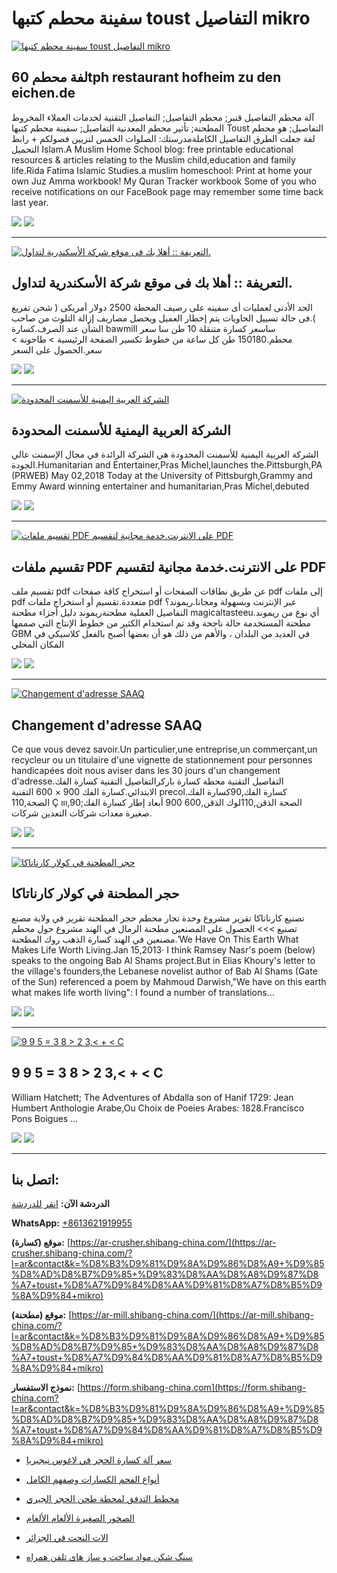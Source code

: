 # سفينة محطم كتبها toust التفاصيل mikro

<a href="https://swt.shibang-china.com/?l=ar&img&k=%D8%B3%D9%81%D9%8A%D9%86%D8%A9+%D9%85%D8%AD%D8%B7%D9%85+%D9%83%D8%AA%D8%A8%D9%87%D8%A7+toust+%D8%A7%D9%84%D8%AA%D9%81%D8%A7%D8%B5%D9%8A%D9%84+mikro" target="_blank">![سفينة محطم كتبها toust التفاصيل mikro](http://static.shibang-china.com/all-800x300/1505.jpg)</a>

## لفة محطم 60tph restaurant hofheim zu den eichen.de
آلة محطم التفاصيل قنبر; محطم التفاصيل; التفاصيل التقنية لخدمات العملاء المخروط المطحنة; تأثير محطم المعدنية التفاصيل; سفينة محطم كتبها Toust التفاصيل; هو محطم لفة جعلت الطرق التفاصيل الكاملةمدرستك: الصلوات الخمس لتزيين فصولكم + رابط التحميل Islam.A Muslim Home School blog: free printable educational resources & articles relating to the Muslim child,education and family life.Rida Fatima Islamic Studies.a muslim homeschool: Print at home your own Juz Amma workbook! My Quran Tracker workbook Some of you who receive notifications on our FaceBook page may remember some time back last year.


<a href="https://whatsapp.shibangsoft.com/WhatsApp.php" target="_blank" title="WhatsApp">![](http://static.shibang-china.com/icon/whatsapp.png)</a> <a href="https://swt.shibang-china.com/?l=ar&icon&k=%D8%B3%D9%81%D9%8A%D9%86%D8%A9+%D9%85%D8%AD%D8%B7%D9%85+%D9%83%D8%AA%D8%A8%D9%87%D8%A7+toust+%D8%A7%D9%84%D8%AA%D9%81%D8%A7%D8%B5%D9%8A%D9%84+mikro" target="_blank">![](http://static.shibang-china.com/icon/chat-ar.png)</a>

---

<a href="https://swt.shibang-china.com/?l=ar&img&k=%D8%B3%D9%81%D9%8A%D9%86%D8%A9+%D9%85%D8%AD%D8%B7%D9%85+%D9%83%D8%AA%D8%A8%D9%87%D8%A7+toust+%D8%A7%D9%84%D8%AA%D9%81%D8%A7%D8%B5%D9%8A%D9%84+mikro" target="_blank">![التعريفة :: أهلا بك فى موقع شركة الأسكندرية لتداول.](http://static.shibang-china.com/all-800x300/1157.jpg)</a>

## التعريفة :: أهلا بك فى موقع شركة الأسكندرية لتداول.
الحد الأدنى لعمليات أى سفينه على رصيف المحطة 2500 دولار أمريكى ( شحن تفريغ ).فى حالة تسييل الحاويات يتم إخطار العميل ويحصل مصاريف إزالة التلوث من صاحب الشأن عند الصرف.كسارة bawmill ساسعر كسارة متنقلة 10 طن سا سعر محطم.150180 طن كل ساعة من خطوط تكسير الصفحة الرئيسية > طاحونة > سعر.الحصول على السعر


<a href="https://whatsapp.shibangsoft.com/WhatsApp.php" target="_blank" title="WhatsApp">![](http://static.shibang-china.com/icon/whatsapp.png)</a> <a href="https://swt.shibang-china.com/?l=ar&icon&k=%D8%B3%D9%81%D9%8A%D9%86%D8%A9+%D9%85%D8%AD%D8%B7%D9%85+%D9%83%D8%AA%D8%A8%D9%87%D8%A7+toust+%D8%A7%D9%84%D8%AA%D9%81%D8%A7%D8%B5%D9%8A%D9%84+mikro" target="_blank">![](http://static.shibang-china.com/icon/chat-ar.png)</a>

---

<a href="https://swt.shibang-china.com/?l=ar&img&k=%D8%B3%D9%81%D9%8A%D9%86%D8%A9+%D9%85%D8%AD%D8%B7%D9%85+%D9%83%D8%AA%D8%A8%D9%87%D8%A7+toust+%D8%A7%D9%84%D8%AA%D9%81%D8%A7%D8%B5%D9%8A%D9%84+mikro" target="_blank">![الشركة العربية اليمنية للأسمنت المحدودة](http://static.shibang-china.com/all-800x300/297.jpg)</a>

## الشركة العربية اليمنية للأسمنت المحدودة
الشركة العربية اليمنية للأسمنت المحدودة هي الشركة الرائدة في مجال الإسمنت عالي الجودة.Humanitarian and Entertainer,Pras Michel,launches the.Pittsburgh,PA (PRWEB) May 02,2018 Today at the University of Pittsburgh,Grammy and Emmy Award winning entertainer and humanitarian,Pras Michel,debuted


<a href="https://whatsapp.shibangsoft.com/WhatsApp.php" target="_blank" title="WhatsApp">![](http://static.shibang-china.com/icon/whatsapp.png)</a> <a href="https://swt.shibang-china.com/?l=ar&icon&k=%D8%B3%D9%81%D9%8A%D9%86%D8%A9+%D9%85%D8%AD%D8%B7%D9%85+%D9%83%D8%AA%D8%A8%D9%87%D8%A7+toust+%D8%A7%D9%84%D8%AA%D9%81%D8%A7%D8%B5%D9%8A%D9%84+mikro" target="_blank">![](http://static.shibang-china.com/icon/chat-ar.png)</a>

---

<a href="https://swt.shibang-china.com/?l=ar&img&k=%D8%B3%D9%81%D9%8A%D9%86%D8%A9+%D9%85%D8%AD%D8%B7%D9%85+%D9%83%D8%AA%D8%A8%D9%87%D8%A7+toust+%D8%A7%D9%84%D8%AA%D9%81%D8%A7%D8%B5%D9%8A%D9%84+mikro" target="_blank">![تقسيم ملفات PDF على الانترنت.خدمة مجانية لتقسيم PDF](http://static.shibang-china.com/all-800x300/486.jpg)</a>

## تقسيم ملفات PDF على الانترنت.خدمة مجانية لتقسيم PDF
تقسيم ملف pdf عن طريق نطاقات الصفحات أو استخراج كافة صفحات pdf إلى ملفات pdf متعددة.تقسيم أو استخراج ملفات pdf عبر الإنترنت وبسهولة ومجانا.ريموند؟ التفاصيل العملية مطحنةريموند دليل أجزاء مطحنة magicaltasteeu.أي نوع من ريموند مطحنة المستخدمة حالة ناجحة وقد تم استخدام الكثير من خطوط الإنتاج التي صممها GBM في العديد من البلدان ، والأهم من ذلك هو أن بعضها أصبح بالفعل كلاسيكي في المكان المحلي


<a href="https://whatsapp.shibangsoft.com/WhatsApp.php" target="_blank" title="WhatsApp">![](http://static.shibang-china.com/icon/whatsapp.png)</a> <a href="https://swt.shibang-china.com/?l=ar&icon&k=%D8%B3%D9%81%D9%8A%D9%86%D8%A9+%D9%85%D8%AD%D8%B7%D9%85+%D9%83%D8%AA%D8%A8%D9%87%D8%A7+toust+%D8%A7%D9%84%D8%AA%D9%81%D8%A7%D8%B5%D9%8A%D9%84+mikro" target="_blank">![](http://static.shibang-china.com/icon/chat-ar.png)</a>

---

<a href="https://swt.shibang-china.com/?l=ar&img&k=%D8%B3%D9%81%D9%8A%D9%86%D8%A9+%D9%85%D8%AD%D8%B7%D9%85+%D9%83%D8%AA%D8%A8%D9%87%D8%A7+toust+%D8%A7%D9%84%D8%AA%D9%81%D8%A7%D8%B5%D9%8A%D9%84+mikro" target="_blank">![Changement d'adresse SAAQ](http://static.shibang-china.com/all-800x300/796.jpg)</a>

## Changement d'adresse SAAQ
Ce que vous devez savoir.Un particulier,une entreprise,un commerçant,un recycleur ou un titulaire d'une vignette de stationnement pour personnes handicapées doit nous aviser dans les 30 jours d'un changement d'adresse.التفاصيل التقنية محطة كسارة باركرالتفاصيل التقنية كسارة الفك الابتدائي.كسارة الفك 900 × 600 التقنية precol.كسارة الفك,90كسارة الفك الصحة,110 Ç ııı,90الصحة الذقن,110لوك الذقن,600 900 أبعاد إطار كسارة الفك; صغيرة معدات شركات التعدين شركات.


<a href="https://whatsapp.shibangsoft.com/WhatsApp.php" target="_blank" title="WhatsApp">![](http://static.shibang-china.com/icon/whatsapp.png)</a> <a href="https://swt.shibang-china.com/?l=ar&icon&k=%D8%B3%D9%81%D9%8A%D9%86%D8%A9+%D9%85%D8%AD%D8%B7%D9%85+%D9%83%D8%AA%D8%A8%D9%87%D8%A7+toust+%D8%A7%D9%84%D8%AA%D9%81%D8%A7%D8%B5%D9%8A%D9%84+mikro" target="_blank">![](http://static.shibang-china.com/icon/chat-ar.png)</a>

---

<a href="https://swt.shibang-china.com/?l=ar&img&k=%D8%B3%D9%81%D9%8A%D9%86%D8%A9+%D9%85%D8%AD%D8%B7%D9%85+%D9%83%D8%AA%D8%A8%D9%87%D8%A7+toust+%D8%A7%D9%84%D8%AA%D9%81%D8%A7%D8%B5%D9%8A%D9%84+mikro" target="_blank">![حجر المطحنة في كولار كارناتاكا](http://static.shibang-china.com/all-800x300/1119.jpg)</a>

## حجر المطحنة في كولار كارناتاكا
تصنيع كارناتاكا تقرير مشروع وحدة تجار محطم حجر المطحنة تقرير في ولاية مصنع تصنيع >>> الحصول على المصنعين مطحنة الرمال في الهند مشروع حول محطم مصنعين في الهند كسارة الذهب روك المطحنة.'We Have On This Earth What Makes Life Worth Living.Jan 15,2013· I think Ramsey Nasr's poem (below) speaks to the ongoing Bab Al Shams project.But in Elias Khoury's letter to the village's founders,the Lebanese novelist author of Bab Al Shams (Gate of the Sun) referenced a poem by Mahmoud Darwish,"We have on this earth what makes life worth living": I found a number of translations…


<a href="https://whatsapp.shibangsoft.com/WhatsApp.php" target="_blank" title="WhatsApp">![](http://static.shibang-china.com/icon/whatsapp.png)</a> <a href="https://swt.shibang-china.com/?l=ar&icon&k=%D8%B3%D9%81%D9%8A%D9%86%D8%A9+%D9%85%D8%AD%D8%B7%D9%85+%D9%83%D8%AA%D8%A8%D9%87%D8%A7+toust+%D8%A7%D9%84%D8%AA%D9%81%D8%A7%D8%B5%D9%8A%D9%84+mikro" target="_blank">![](http://static.shibang-china.com/icon/chat-ar.png)</a>

---

<a href="https://swt.shibang-china.com/?l=ar&img&k=%D8%B3%D9%81%D9%8A%D9%86%D8%A9+%D9%85%D8%AD%D8%B7%D9%85+%D9%83%D8%AA%D8%A8%D9%87%D8%A7+toust+%D8%A7%D9%84%D8%AA%D9%81%D8%A7%D8%B5%D9%8A%D9%84+mikro" target="_blank">![9 9 5 = 3 8 > 2 3,< + < C](http://static.shibang-china.com/all-800x300/742.jpg)</a>

## 9 9 5 = 3 8 > 2 3,< + < C
William Hatchett; The Adventures of Abdalla son of Hanif 1729: Jean Humbert Anthologie Arabe,Ou Choix de Poeies Arabes: 1828.Francisco Pons Boigues …

<a href="https://whatsapp.shibangsoft.com/WhatsApp.php" target="_blank" title="WhatsApp">![](http://static.shibang-china.com/icon/whatsapp.png)</a> <a href="https://swt.shibang-china.com/?l=ar&icon&k=%D8%B3%D9%81%D9%8A%D9%86%D8%A9+%D9%85%D8%AD%D8%B7%D9%85+%D9%83%D8%AA%D8%A8%D9%87%D8%A7+toust+%D8%A7%D9%84%D8%AA%D9%81%D8%A7%D8%B5%D9%8A%D9%84+mikro" target="_blank">![](http://static.shibang-china.com/icon/chat-ar.png)</a>

---
## اتصل بنا:

**الدردشة الآن:** [انقر للدردشة](https://swt.shibang-china.com?l=ar&contact&k=%D8%B3%D9%81%D9%8A%D9%86%D8%A9+%D9%85%D8%AD%D8%B7%D9%85+%D9%83%D8%AA%D8%A8%D9%87%D8%A7+toust+%D8%A7%D9%84%D8%AA%D9%81%D8%A7%D8%B5%D9%8A%D9%84+mikro)

**WhatsApp:**  [+8613621919955](https://whatsapp.shibangsoft.com/WhatsApp.php)

**موقع (كسارة):** [https://ar-crusher.shibang-china.com/](https://ar-crusher.shibang-china.com/?l=ar&contact&k=%D8%B3%D9%81%D9%8A%D9%86%D8%A9+%D9%85%D8%AD%D8%B7%D9%85+%D9%83%D8%AA%D8%A8%D9%87%D8%A7+toust+%D8%A7%D9%84%D8%AA%D9%81%D8%A7%D8%B5%D9%8A%D9%84+mikro)

**موقع (مطحنة):** [https://ar-mill.shibang-china.com/](https://ar-mill.shibang-china.com/?l=ar&contact&k=%D8%B3%D9%81%D9%8A%D9%86%D8%A9+%D9%85%D8%AD%D8%B7%D9%85+%D9%83%D8%AA%D8%A8%D9%87%D8%A7+toust+%D8%A7%D9%84%D8%AA%D9%81%D8%A7%D8%B5%D9%8A%D9%84+mikro)

**نموذج الاستفسار:** [https://form.shibang-china.com](https://form.shibang-china.com?l=ar&contact&k=%D8%B3%D9%81%D9%8A%D9%86%D8%A9+%D9%85%D8%AD%D8%B7%D9%85+%D9%83%D8%AA%D8%A8%D9%87%D8%A7+toust+%D8%A7%D9%84%D8%AA%D9%81%D8%A7%D8%B5%D9%8A%D9%84+mikro)

* [سعر آلة كسارة الحجر في لاغوس نيجيريا](../10/%D8%B3%D8%B9%D8%B1%20%D8%A2%D9%84%D8%A9%20%D9%83%D8%B3%D8%A7%D8%B1%D8%A9%20%D8%A7%D9%84%D8%AD%D8%AC%D8%B1%20%D9%81%D9%8A%20%D9%84%D8%A7%D8%BA%D9%88%D8%B3%20%D9%86%D9%8A%D8%AC%D9%8A%D8%B1%D9%8A%D8%A7.md)

* [أنواع الفحم الكسارات وصفهم الكامل](../7/%D8%A3%D9%86%D9%88%D8%A7%D8%B9%20%D8%A7%D9%84%D9%81%D8%AD%D9%85%20%D8%A7%D9%84%D9%83%D8%B3%D8%A7%D8%B1%D8%A7%D8%AA%20%D9%88%D8%B5%D9%81%D9%87%D9%85%20%D8%A7%D9%84%D9%83%D8%A7%D9%85%D9%84.md)

* [مخطط التدفق لمحطة طحن الحجر الجيري](../7/%D9%85%D8%AE%D8%B7%D8%B7%20%D8%A7%D9%84%D8%AA%D8%AF%D9%81%D9%82%20%D9%84%D9%85%D8%AD%D8%B7%D8%A9%20%D8%B7%D8%AD%D9%86%20%D8%A7%D9%84%D8%AD%D8%AC%D8%B1%20%D8%A7%D9%84%D8%AC%D9%8A%D8%B1%D9%8A.md)

* [الصخور الصغيرة الألغام الألغام](../7/%D8%A7%D9%84%D8%B5%D8%AE%D9%88%D8%B1%20%D8%A7%D9%84%D8%B5%D8%BA%D9%8A%D8%B1%D8%A9%20%D8%A7%D9%84%D8%A3%D9%84%D8%BA%D8%A7%D9%85%20%D8%A7%D9%84%D8%A3%D9%84%D8%BA%D8%A7%D9%85.md)

* [الات النحت في الجزائر](../9/%D8%A7%D9%84%D8%A7%D8%AA%20%D8%A7%D9%84%D9%86%D8%AD%D8%AA%20%D9%81%D9%8A%20%D8%A7%D9%84%D8%AC%D8%B2%D8%A7%D8%A6%D8%B1.md)

* [سنگ شکن مواد ساخت و ساز های تلفن همراه](../6/%D8%B3%D9%86%DA%AF%20%D8%B4%DA%A9%D9%86%20%D9%85%D9%88%D8%A7%D8%AF%20%D8%B3%D8%A7%D8%AE%D8%AA%20%D9%88%20%D8%B3%D8%A7%D8%B2%20%D9%87%D8%A7%DB%8C%20%D8%AA%D9%84%D9%81%D9%86%20%D9%87%D9%85%D8%B1%D8%A7%D9%87.md)